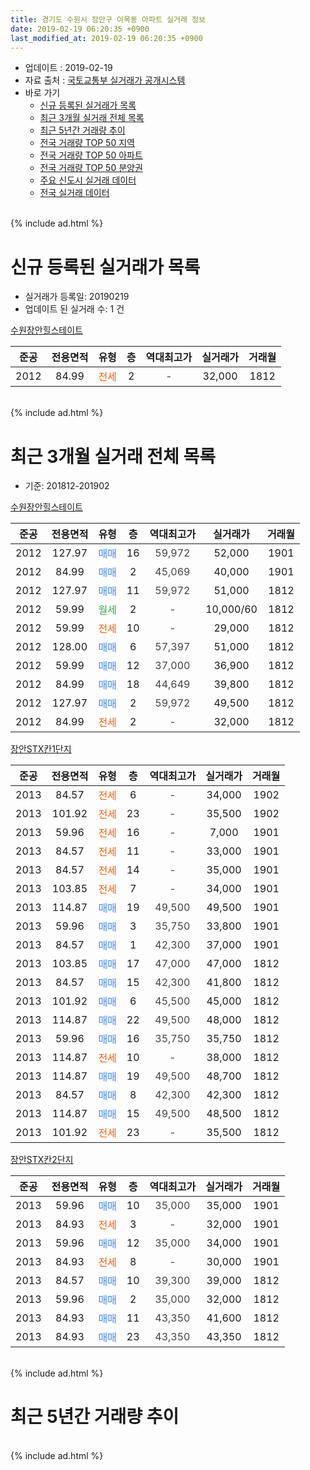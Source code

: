 ```yaml
---
title: 경기도 수원시 장안구 이목동 아파트 실거래 정보
date: 2019-02-19 06:20:35 +0900
last_modified_at: 2019-02-19 06:20:35 +0900
---
```


* 업데이트 : 2019-02-19
* 자료 출처 : [국토교통부 실거래가 공개시스템](http://rt.molit.go.kr)
* 바로 가기
    * [신규 등록된 실거래가 목록](#신규-등록된-실거래가-목록)
    * [최근 3개월 실거래 전체 목록](#최근-3개월-실거래-전체-목록)
    * [최근 5년간 거래량 추이](#최근-5년간-거래량-추이)
    * [전국 거래량 TOP 50 지역](https://inasie.github.io/apt-trade-info/최근-3개월-전국에서-가장-거래가-많이-발생한-지역)
    * [전국 거래량 TOP 50 아파트](https://inasie.github.io/apt-trade-info/최근-3개월-전국에서-가장-거래가-많이-발생한-아파트)
    * [전국 거래량 TOP 50 분양권](https://inasie.github.io/apt-trade-info/최근-3개월-전국에서-가장-거래가-많이-발생한-분양권)
    * [주요 신도시 실거래 데이터](https://inasie.github.io/apt-trade-info/주요-신도시)
    * [전국 실거래 데이터](https://inasie.github.io/apt-trade-info/전국)
<br>
{% include ad.html %}
<br>

# 신규 등록된 실거래가 목록
* 실거래가 등록일: 20190219
* 업데이트 된 실거래 수: 1 건


[수원장안힐스테이트](https://search.naver.com/search.naver?query=%EA%B2%BD%EA%B8%B0%EB%8F%84+%EC%88%98%EC%9B%90%EC%8B%9C+%EC%9E%A5%EC%95%88%EA%B5%AC+%EC%9D%B4%EB%AA%A9%EB%8F%99+%EC%88%98%EC%9B%90%EC%9E%A5%EC%95%88%ED%9E%90%EC%8A%A4%ED%85%8C%EC%9D%B4%ED%8A%B8)

|준공|전용면적|유형|층|역대최고가|실거래가|거래월|
|:---:|:---:|:---:|:---:|:---:|:---:|:---:|
|2012|84.99|<span style="color:#ff5a00">전세</span>|2|<span style="color:#444444">-</span>|32,000|1812|


<br>
{% include ad.html %}
<br>

# 최근 3개월 실거래 전체 목록
* 기준: 201812-201902


[수원장안힐스테이트](https://search.naver.com/search.naver?query=%EA%B2%BD%EA%B8%B0%EB%8F%84+%EC%88%98%EC%9B%90%EC%8B%9C+%EC%9E%A5%EC%95%88%EA%B5%AC+%EC%9D%B4%EB%AA%A9%EB%8F%99+%EC%88%98%EC%9B%90%EC%9E%A5%EC%95%88%ED%9E%90%EC%8A%A4%ED%85%8C%EC%9D%B4%ED%8A%B8)

|준공|전용면적|유형|층|역대최고가|실거래가|거래월|
|:---:|:---:|:---:|:---:|:---:|:---:|:---:|
|2012|127.97|<span style="color:#4285f3">매매</span>|16|<span style="color:#444444">59,972</span>|52,000|1901|
|2012|84.99|<span style="color:#4285f3">매매</span>|2|<span style="color:#444444">45,069</span>|40,000|1901|
|2012|127.97|<span style="color:#4285f3">매매</span>|11|<span style="color:#444444">59,972</span>|51,000|1812|
|2012|59.99|<span style="color:#34a853">월세</span>|2|<span style="color:#444444">-</span>|10,000/60|1812|
|2012|59.99|<span style="color:#ff5a00">전세</span>|10|<span style="color:#444444">-</span>|29,000|1812|
|2012|128.00|<span style="color:#4285f3">매매</span>|6|<span style="color:#444444">57,397</span>|51,000|1812|
|2012|59.99|<span style="color:#4285f3">매매</span>|12|<span style="color:#444444">37,000</span>|36,900|1812|
|2012|84.99|<span style="color:#4285f3">매매</span>|18|<span style="color:#444444">44,649</span>|39,800|1812|
|2012|127.97|<span style="color:#4285f3">매매</span>|2|<span style="color:#444444">59,972</span>|49,500|1812|
|2012|84.99|<span style="color:#ff5a00">전세</span>|2|<span style="color:#444444">-</span>|32,000|1812|

[장안STX칸1단지](https://search.naver.com/search.naver?query=%EA%B2%BD%EA%B8%B0%EB%8F%84+%EC%88%98%EC%9B%90%EC%8B%9C+%EC%9E%A5%EC%95%88%EA%B5%AC+%EC%9D%B4%EB%AA%A9%EB%8F%99+%EC%9E%A5%EC%95%88STX%EC%B9%B81%EB%8B%A8%EC%A7%80)

|준공|전용면적|유형|층|역대최고가|실거래가|거래월|
|:---:|:---:|:---:|:---:|:---:|:---:|:---:|
|2013|84.57|<span style="color:#ff5a00">전세</span>|6|<span style="color:#444444">-</span>|34,000|1902|
|2013|101.92|<span style="color:#ff5a00">전세</span>|23|<span style="color:#444444">-</span>|35,500|1902|
|2013|59.96|<span style="color:#ff5a00">전세</span>|16|<span style="color:#444444">-</span>|7,000|1901|
|2013|84.57|<span style="color:#ff5a00">전세</span>|11|<span style="color:#444444">-</span>|33,000|1901|
|2013|84.57|<span style="color:#ff5a00">전세</span>|14|<span style="color:#444444">-</span>|35,000|1901|
|2013|103.85|<span style="color:#ff5a00">전세</span>|7|<span style="color:#444444">-</span>|34,000|1901|
|2013|114.87|<span style="color:#4285f3">매매</span>|19|<span style="color:#444444">49,500</span>|49,500|1901|
|2013|59.96|<span style="color:#4285f3">매매</span>|3|<span style="color:#444444">35,750</span>|33,800|1901|
|2013|84.57|<span style="color:#4285f3">매매</span>|1|<span style="color:#444444">42,300</span>|37,000|1901|
|2013|103.85|<span style="color:#4285f3">매매</span>|17|<span style="color:#444444">47,000</span>|47,000|1812|
|2013|84.57|<span style="color:#4285f3">매매</span>|15|<span style="color:#444444">42,300</span>|41,800|1812|
|2013|101.92|<span style="color:#4285f3">매매</span>|6|<span style="color:#444444">45,500</span>|45,000|1812|
|2013|114.87|<span style="color:#4285f3">매매</span>|22|<span style="color:#444444">49,500</span>|48,000|1812|
|2013|59.96|<span style="color:#4285f3">매매</span>|16|<span style="color:#444444">35,750</span>|35,750|1812|
|2013|114.87|<span style="color:#ff5a00">전세</span>|10|<span style="color:#444444">-</span>|38,000|1812|
|2013|114.87|<span style="color:#4285f3">매매</span>|19|<span style="color:#444444">49,500</span>|48,700|1812|
|2013|84.57|<span style="color:#4285f3">매매</span>|8|<span style="color:#444444">42,300</span>|42,300|1812|
|2013|114.87|<span style="color:#4285f3">매매</span>|15|<span style="color:#444444">49,500</span>|48,500|1812|
|2013|101.92|<span style="color:#ff5a00">전세</span>|23|<span style="color:#444444">-</span>|35,500|1812|

[장안STX칸2단지](https://search.naver.com/search.naver?query=%EA%B2%BD%EA%B8%B0%EB%8F%84+%EC%88%98%EC%9B%90%EC%8B%9C+%EC%9E%A5%EC%95%88%EA%B5%AC+%EC%9D%B4%EB%AA%A9%EB%8F%99+%EC%9E%A5%EC%95%88STX%EC%B9%B82%EB%8B%A8%EC%A7%80)

|준공|전용면적|유형|층|역대최고가|실거래가|거래월|
|:---:|:---:|:---:|:---:|:---:|:---:|:---:|
|2013|59.96|<span style="color:#4285f3">매매</span>|10|<span style="color:#444444">35,000</span>|35,000|1901|
|2013|84.93|<span style="color:#ff5a00">전세</span>|3|<span style="color:#444444">-</span>|32,000|1901|
|2013|59.96|<span style="color:#4285f3">매매</span>|12|<span style="color:#444444">35,000</span>|34,000|1901|
|2013|84.93|<span style="color:#ff5a00">전세</span>|8|<span style="color:#444444">-</span>|30,000|1901|
|2013|84.57|<span style="color:#4285f3">매매</span>|10|<span style="color:#444444">39,300</span>|39,000|1812|
|2013|59.96|<span style="color:#4285f3">매매</span>|2|<span style="color:#444444">35,000</span>|32,000|1812|
|2013|84.93|<span style="color:#4285f3">매매</span>|11|<span style="color:#444444">43,350</span>|41,600|1812|
|2013|84.93|<span style="color:#4285f3">매매</span>|23|<span style="color:#444444">43,350</span>|43,350|1812|


<br>
{% include ad.html %}
<br>

# 최근 5년간 거래량 추이


<div style="width:100%;">
    <canvas id="deal_progress" height="200"></canvas>
</div>

<script>
new Chart(document.getElementById("deal_progress"), {
    type: 'line',
    data: {
        labels: ['201402','201403','201404','201405','201406','201407','201408','201409','201410','201411','201412','201501','201502','201503','201504','201505','201506','201507','201508','201509','201510','201511','201512','201601','201602','201603','201604','201605','201606','201607','201608','201609','201610','201611','201612','201701','201702','201703','201704','201705','201706','201707','201708','201709','201710','201711','201712','201801','201802','201803','201804','201805','201806','201807','201808','201809','201810','201811','201812','201901','201902'],
        datasets: [{
            label: '매매',
            pointRadius: 1,
            data: [58, 85, 189, 109, 83, 43, 42, 21, 21, 17, 3, 14, 11, 22, 12, 10, 5, 7, 7, 8, 19, 14, 2, 3, 5, 8, 9, 15, 7, 14, 7, 16, 9, 7, 6, 3, 3, 6, 5, 10, 5, 6, 4, 8, 5, 11, 5, 7, 9, 13, 8, 8, 14, 11, 20, 38, 55, 27, 17, 7, 0],
            borderColor: "rgba(255, 201, 14, 1)",
            backgroundColor: "rgba(255, 201, 14, 0.5)",
            fill: false,
            lineTension: 0
        },{
            label: '전월세',
            pointRadius: 1,
            data: [11, 14, 13, 7, 7, 9, 6, 2, 5, 2, 3, 7, 8, 8, 6, 4, 3, 4, 3, 2, 5, 3, 5, 2, 10, 13, 12, 9, 7, 4, 4, 6, 3, 2, 6, 7, 4, 9, 11, 7, 4, 6, 2, 10, 6, 3, 1, 6, 4, 8, 5, 9, 5, 4, 9, 6, 3, 4, 5, 6, 2],
            borderColor: "rgba(0, 141, 185, 1)",
            backgroundColor: "rgba(0, 141, 185, 0.5)",
            fill: false,
            lineTension: 0
        }
        ]
    },
    options: {
        responsive: true,
        title: {
            display: false
        },
        tooltips: {
            mode: 'index',
            intersect: false
        },
        hover: {
            mode: 'nearest',
            intersect: true
        },
        scales: {
            xAxes: [{
                display: true,
                scaleLabel: {
                    display: true,
                    labelString: '년/월'
                }
            }],
            yAxes: [{
                display: true,
                ticks: {
                    suggestedMin: 0,
                },
                scaleLabel: {
                    display: true,
                    labelString: '실거래 수'
                }
            }]
        }
    }
});

</script>


<br>
{% include ad.html %}
<br>

